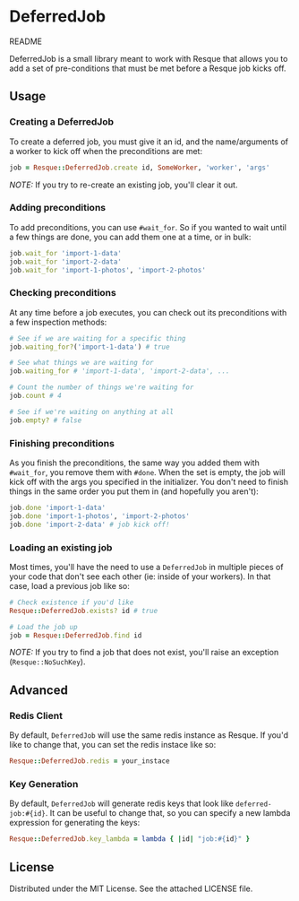 # DeferredJob

README

DeferredJob is a small library meant to work with Resque that allows you to add
a set of pre-conditions that must be met before a Resque job kicks off.

## Usage

### Creating a DeferredJob

To create a deferred job, you must give it an id, and the name/arguments
of a worker to kick off when the preconditions are met:

``` ruby
job = Resque::DeferredJob.create id, SomeWorker, 'worker', 'args'
```

_NOTE:_ If you try to re-create an existing job, you'll clear it out.

### Adding preconditions

To add preconditions, you can use `#wait_for`.  So if you wanted to wait until
a few things are done, you can add them one at a time, or in bulk:

``` ruby
job.wait_for 'import-1-data'
job.wait_for 'import-2-data'
job.wait_for 'import-1-photos', 'import-2-photos'
```

### Checking preconditions

At any time before a job executes, you can check out its preconditions with
a few inspection methods:

``` ruby
# See if we are waiting for a specific thing
job.waiting_for?('import-1-data') # true

# See what things we are waiting for
job.waiting_for # 'import-1-data', 'import-2-data', ...

# Count the number of things we're waiting for
job.count # 4

# See if we're waiting on anything at all
job.empty? # false
```

### Finishing preconditions

As you finish the preconditions, the same way you added them with `#wait_for`,
you remove them with `#done`.  When the set is empty, the job will kick
off with the args you specified in the initializer.  You don't need
to finish things in the same order you put them in (and hopefully you
aren't):

``` ruby
job.done 'import-1-data'
job.done 'import-1-photos', 'import-2-photos'
job.done 'import-2-data' # job kick off!
```

### Loading an existing job

Most times, you'll have the need to use a `DeferredJob` in multiple
pieces of your code that don't see each other (ie: inside of your workers).
In that case, load a previous job like so:

``` ruby
# Check existence if you'd like
Resque::DeferredJob.exists? id # true

# Load the job up
job = Resque::DeferredJob.find id
```

_NOTE:_ If you try to find a job that does not exist, you'll raise an
exception (`Resque::NoSuchKey`).

## Advanced

### Redis Client

By default, `DeferredJob` will use the same redis instance as Resque.
If you'd like to change that, you can set the redis instace like so:

``` ruby
Resque::DeferredJob.redis = your_instace
```

### Key Generation

By default, `DeferredJob` will generate redis keys that look
like `deferred-job:#{id}`.  It can be useful to change that, so you can
specify a new lambda expression for generating the keys:

``` ruby
Resque::DeferredJob.key_lambda = lambda { |id| "job:#{id}" }
```

## License

Distributed under the MIT License.  See the attached LICENSE file.
